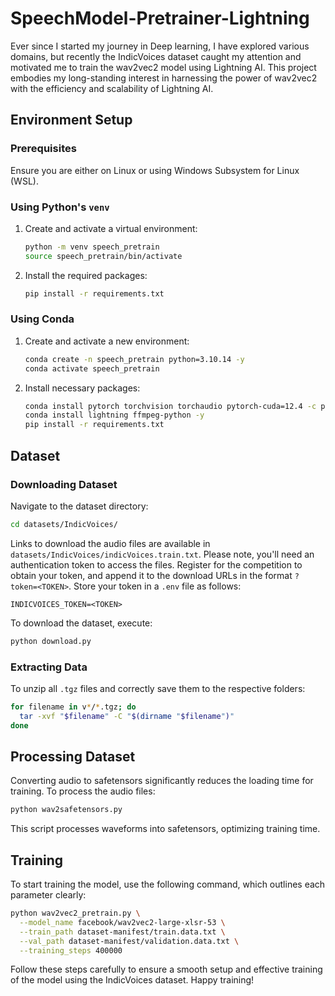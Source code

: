 # SpeechModel-Pretrainer-Lightning
Ever since I started my journey in Deep learning, I have explored various domains, but recently the IndicVoices dataset caught my attention and motivated me to train the wav2vec2 model using Lightning AI. This project embodies my long-standing interest in harnessing the power of wav2vec2 with the efficiency and scalability of Lightning AI.

## Environment Setup

### Prerequisites
Ensure you are either on Linux or using Windows Subsystem for Linux (WSL).

### Using Python's `venv`
1. Create and activate a virtual environment:
   ```bash
   python -m venv speech_pretrain
   source speech_pretrain/bin/activate
   ```
2. Install the required packages:
   ```bash
   pip install -r requirements.txt
   ```

### Using Conda
1. Create and activate a new environment:
   ```bash
   conda create -n speech_pretrain python=3.10.14 -y
   conda activate speech_pretrain
   ```
2. Install necessary packages:
   ```bash
   conda install pytorch torchvision torchaudio pytorch-cuda=12.4 -c pytorch -c nvidia
   conda install lightning ffmpeg-python -y
   pip install -r requirements.txt
   ```

## Dataset

### Downloading Dataset
Navigate to the dataset directory:
```bash
cd datasets/IndicVoices/
```
Links to download the audio files are available in `datasets/IndicVoices/indicVoices.train.txt`. Please note, you'll need an authentication token to access the files. Register for the competition to obtain your token, and append it to the download URLs in the format `?token=<TOKEN>`. Store your token in a `.env` file as follows:
```
INDICVOICES_TOKEN=<TOKEN>
```
To download the dataset, execute:
```bash
python download.py
```

### Extracting Data
To unzip all `.tgz` files and correctly save them to the respective folders:
```bash
for filename in v*/*.tgz; do
  tar -xvf "$filename" -C "$(dirname "$filename")"
done
```

## Processing Dataset
Converting audio to safetensors significantly reduces the loading time for training. To process the audio files:
```bash
python wav2safetensors.py
```
This script processes waveforms into safetensors, optimizing training time.

## Training

To start training the model, use the following command, which outlines each parameter clearly:
```bash
python wav2vec2_pretrain.py \
  --model_name facebook/wav2vec2-large-xlsr-53 \
  --train_path dataset-manifest/train.data.txt \
  --val_path dataset-manifest/validation.data.txt \
  --training_steps 400000
```

Follow these steps carefully to ensure a smooth setup and effective training of the model using the IndicVoices dataset. Happy training!
